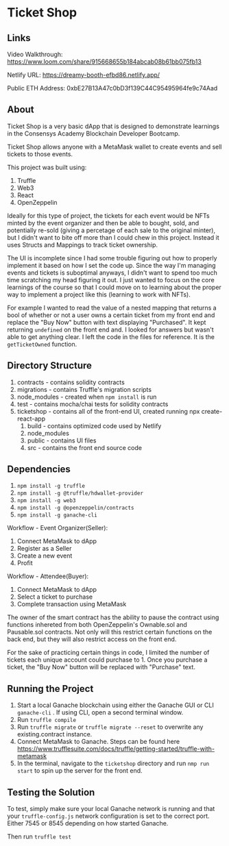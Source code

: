 # Ticket Shop

## Links
Video Walkthrough: https://www.loom.com/share/915668655b184abcab08b61bb075fb13

Netlify URL: https://dreamy-booth-efbd86.netlify.app/

Public ETH Address: 0xbE27B13A47c0bD3f139C44C95495964fe9c74Aad

## About
Ticket Shop is a very basic dApp that is designed to demonstrate learnings in the Consensys Academy Blockchain Developer Bootcamp.

Ticket Shop allows anyone with a MetaMask wallet to create events and sell tickets to those events.

This project was built using:
1. Truffle 
2. Web3
3. React
4. OpenZeppelin

Ideally for this type of project, the tickets for each event would be NFTs minted by the event organizer and then be able to bought, sold, and potentially re-sold (giving a percetage of each sale to the original minter), but I didn't want to bite off more than I could chew in this project. Instead it uses Structs and Mappings to track ticket ownership. 

The UI is incomplete since I had some trouble figuring out how to properly implement it based on how I set the code up. Since the way I'm managing events and tickets is suboptimal anyways, I didn't want to spend too much time scratching my head figuring it out. I just wanted to focus on the core learnings of the course so that I could move on to learning about the proper way to implement a project like this (learning to work with NFTs).

For example I wanted to read the value of a nested mapping that returns a bool of whether or not a user owns a certain ticket from my front end and replace the "Buy Now" button with text displaying "Purchased". It kept returning `undefined` on the front end and. I looked for answers but wasn't able to get anything clear. I left the code in the files for reference. It is the `getTicketOwned` function.

## Directory Structure  
1. contracts - contains solidity contracts 
2. migrations - contains Truffle's migration scripts
3. node_modules - created when `npm install` is run
4. test - contains mocha/chai tests for solidity contracts
5. ticketshop - contains all of the front-end UI, created running npx create-react-app 
    1. build - contains optimized code used by Netlify
    2. node_modules
    3. public - contains UI files 
    4. src - contains the front end source code

## Dependencies

1. `npm install -g truffle`
2. `npm install -g @truffle/hdwallet-provider`
3. `npm install -g web3`
4. `npm install -g @openzeppelin/contracts`
5. `npm install -g ganache-cli`

Workflow - Event Organizer(Seller):
1. Connect MetaMask to dApp
2. Register as a Seller
3. Create a new event 
4. Profit

Workflow - Attendee(Buyer):
1. Connect MetaMask to dApp
2. Select a ticket to purchase 
3. Complete transaction using MetaMask

The owner of the smart contract has the ability to pause the contract using functions inhereted from both OpenZeppelin's Ownable.sol and Pausable.sol contracts. Not only will this restrict certain functions on the back end, but they will also restrict access on the front end.

For the sake of practicing certain things in code, I limited the number of tickets each unique account could purchase to 1. Once you purchase a ticket, the "Buy Now" button will be replaced with "Purchase" text.

## Running the Project
1. Start a local Ganache blockchain using either the Ganache GUI or CLI `ganache-cli` . If using CLI, open a second terminal window.
2. Run `truffle compile`
3. Run `truffle migrate` or `truffle migrate --reset` to overwrite any existing.contract instance.
4. Connect MetaMask to Ganache. Steps can be found here https://www.trufflesuite.com/docs/truffle/getting-started/truffle-with-metamask
5. In the terminal, navigate to the `ticketshop` directory and run `nmp run start` to spin up the server for the front end.

## Testing the Solution 
To test, simply make sure your local Ganache network is running and that your  `truffle-config.js` network configuration is set to the correct port. Either 7545 or 8545 depending on how started Ganache.

Then run `truffle test`






